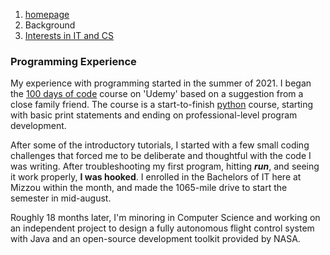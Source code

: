 1. [homepage](README.md)
3. Background
4. [Interests in IT and CS](interests_in_CS.md)


### Programming Experience
My experience with programming started in the summer of 2021.  I began the [100 days of code](https://www.udemy.com/course/100-days-of-code/) course on 'Udemy' based on a suggestion from a close family friend.  The course is a start-to-finish [python](https://en.wikipedia.org/wiki/Python_(programming_language)) course, starting with basic print statements and ending on professional-level program development.  

After some of the introductory tutorials, I started with a few small coding challenges that forced me to be deliberate and thoughtful with the code I was writing.  After troubleshooting my first program, hitting **_run_**, and seeing it work properly, **I was hooked**.  I enrolled in the Bachelors of IT here at Mizzou within the month, and made the 1065-mile drive to start the semester in mid-august.

Roughly 18 months later, I'm minoring in Computer Science and working on an independent project to design a fully autonomous flight control system with Java and an open-source development toolkit provided by NASA.  
